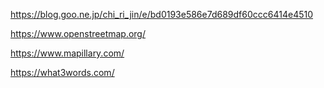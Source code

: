 

https://blog.goo.ne.jp/chi_ri_jin/e/bd0193e586e7d689df60ccc6414e4510

https://www.openstreetmap.org/

https://www.mapillary.com/

https://what3words.com/

